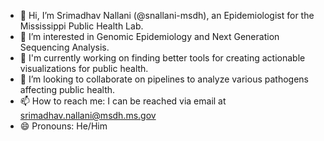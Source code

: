 - 👋 Hi, I’m Srimadhav Nallani (@snallani-msdh), an Epidemiologist for the Mississippi Public Health Lab.
- 👀 I’m interested in Genomic Epidemiology and Next Generation Sequencing Analysis.
- 🌱 I'm currently working on finding better tools for creating actionable visualizations for public health.
- 💞️ I’m looking to collaborate on pipelines to analyze various pathogens affecting public health.
- 📫 How to reach me: I can be reached via email at srimadhav.nallani@msdh.ms.gov
- 😄 Pronouns: He/Him

<!---
snallani-msdh/snallani-msdh is a ✨ special ✨ repository because its `README.md` (this file) appears on your GitHub profile.
You can click the Preview link to take a look at your changes.
--->
